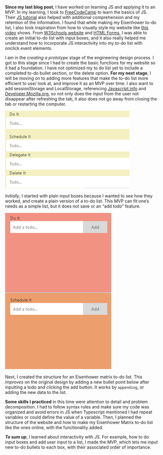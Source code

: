    **Since my last blog post**, I have worked on learning JS and applying it to an MVP. In my learning, I took to [FreeCodeCamp](https://www.freecodecamp.org/learn/javascript-algorithms-and-data-structures/) to learn the basics of JS. Their [JS tutorial](https://www.youtube.com/watch?v=PkZNo7MFNFg&t=1078s) also helped with additional comprehension and my retention of the information. I found that while making my Eisenhower to-do list, I also took inspiration from how to visually style my website like [this video](https://www.youtube.com/watch?v=Ttf3CEsEwMQ&list=LL&index=4) shows. From [W3Schools website](https://www.w3schools.com/howto/howto_js_todolist.asp) and [HTML Forms](https://www.w3schools.com/html/html_forms.asp), I was able to create an initial to-do list with input boxes, and it also really helped me understand how to incorporate JS interactivity into my to-do list with onclick event elements.

   I am in the *creating a prototype* stage of the engineering design process. I got to this stage since I had to create the basic functions for my website so it had a foundation. I have not optimized my to do list yet to include a completed to-do bullet section, or the delete option. **For my next stage**, I will be moving on to adding more features that make the to-do list more efficient to use/ look at, and improve it as an MVP over time. I also want to add sessionStorage and LocalStorage, referencing [Javascript.info](https://javascript.info/localstorage) and [Developer.Mozilla.org](https://developer.mozilla.org/en-US/docs/Learn/JavaScript/Client-side_web_APIs/Client-side_storage), so not only does the input from the user not disappear after refreshing the tab, it also does not go away from closing the tab or restarting the computer.
   
   
![MVP One](/images/mvp1.png)


   *Initially*, I started with plain input boxes because I wanted to see how they worked, and create a plain version of a to-do list. This MVP can fit one’s needs as a simple list, but it does not save or an “add todo” feature.
   
   
![MVP Two](/images/mvp2.png)


   Next, I created the structure for an Eisenhower matrix to-do list. This _improves_ on the original design by adding a new bullet point below after inputting a todo and clicking the add button. It works by `appending`, or adding the new data to the list.

   **Some skills I practiced** in this time were attention to detail and problem decomposition. I had to follow syntax rules and make sure my code was organized and avoid errors in JS when Typescript mentioned I had repeat variables or could define the value of a variable. Then, I planned the structure of the website and how to make my Eisenhower Matrix to-do list like the ones online, with the functionality added.

   **_To sum up_**, I learned about interactivity with JS. For example, how to do input boxes and add user input to a list, I made the MVP, which lets me input new to-do bullets to each box, with their associated order of importance. 